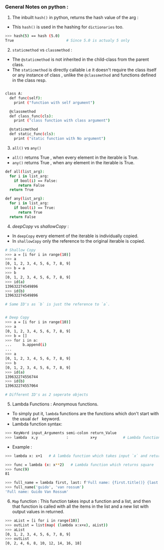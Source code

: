 ### General Notes on python :

1. The inbuilt `hash()` in python, returns the hash value of the arg : 
  * This `hash()` is used in the hashing for `dictionaries` too.

```bash
>>> hash(5) == hash (5.0)
True                        # Since 5.0 is actualy 5 only
```


2. `staticmethod` vs `classmethod` : 
  * The `@staticmethod` is not inherited in the child-class from the parent class.
  * The `staticmethod` is directly callable i.e it doesn't require the class itself or any instance of class , unlike the `@classmethod` and functions defined in the class resp.

```bash

class A:
  def func(self):
    print ("function with self argument")

  @classmethod
  def class_func(cls):
    print ("class function with class argument")

  @staticmethod
  def static_func(cls):
    print ("static function with No argument")
```

3. `all()` vs `any()`
  * `all()` returns True , when every element in the iterable is True.
  * `any()` returns True , when any element in the iterable is True.

```bash
def all(list_arg):
  for i in list_arg:
    if bool(i) == False:
      return False
  return True

def any(list_arg):
  for i in list_arg:
    if bool(i) == True:
      return True
  return False
```

4. *deepCopy* vs *shallowCopy* : 
  * In `deepCopy` every element of the iterable is individually copied.
  * In `shallowCopy` only the reference to the original iterable is copied.

```bash
# Shallow Copy
>>> a = [i for i in range(10)]
>>> a
[0, 1, 2, 3, 4, 5, 6, 7, 8, 9]
>>> b = a
>>> b
[0, 1, 2, 3, 4, 5, 6, 7, 8, 9]
>>> id(a)
139632274549896
>>> id(b)
139632274549896

# Same ID's as `b` is just the reference to `a`.


# Deep Copy
>>> a = [i for i in range(10)]
>>> a
[0, 1, 2, 3, 4, 5, 6, 7, 8, 9]
>>> b = []
>>> for i in a:
...     b.append(i)
... 
>>> a
[0, 1, 2, 3, 4, 5, 6, 7, 8, 9]
>>> b
[0, 1, 2, 3, 4, 5, 6, 7, 8, 9]
>>> id(a)
139632274556744
>>> id(b)
139632274557064

# Different ID's as 2 seperate objects

```

5. Lambda Functions : Anonymous functions.
  * To simply put it, `lambda` functions are the functions which don't start with the usual `def ` keyword. 
  * Lambda function syntax: 

  ```bash
  >>> KeyWord input_Arguments semi-colon return_Value
  >>> lambda  x,y             :          x+y            # Lambda function to return sum of 2 numbers.
  ```
  * Example : 

  ```bash
  >>> lambda x: x+1   # A lambda function which takes input `x` and returns output `x+1`.

  >>> func = lambda (x: x**2)   # Lambda function which returns square
  >>> func(9)
  81

  >>> full_name = lambda first, last: f'Full name: {first.title()} {last.title()}'
  >>> full_name('guido', 'van rossum')
  'Full name: Guido Van Rossum'
  ```

6. `Map` function  : This function takes input a function and a list, and then that function is called with all the items in the list and a new list with  output values in returned.

```bash
>>> aList = [i for i in range(10)]
>>> outList = list(map( (lambda x:x+x), aList))
>>> aList
[0, 1, 2, 3, 4, 5, 6, 7, 8, 9]
>>> outList
[0, 2, 4, 6, 8, 10, 12, 14, 16, 18]

```
